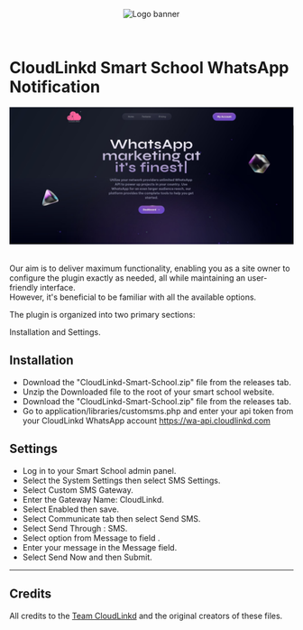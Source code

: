 <p align="center">
<img alt="Logo banner" src="https://github.com/cloudlinkd-networks/whatsapp-notification/blob/main/logo.png"/></p>
</br>

# CloudLinkd Smart School WhatsApp Notification

![Example dashboard](https://raw.githubusercontent.com/cloudlinkd-networks/WHMCS-WhatsApp-Notification/refs/heads/main/screenshot-4.png)
</br></br>

Our aim is to deliver maximum functionality, enabling you as a site owner to configure the plugin exactly as needed, all while maintaining an user-friendly interface.<br>
However, it's beneficial to be familiar with all the available options.<br>

The plugin is organized into two primary sections:<br>

Installation and Settings.

## Installation

- Download the "CloudLinkd-Smart-School.zip" file from the releases tab.
- Unzip the Downloaded file to the root of your smart school website.
- Download the "CloudLinkd-Smart-School.zip" file from the releases tab.
- Go to application/libraries/customsms.php and enter your api token from your CloudLinkd WhatsApp account https://wa-api.cloudlinkd.com

## Settings

- Log in to your Smart School admin panel.
- Select the System Settings then select SMS Settings.
- Select Custom SMS Gateway.
- Enter the Gateway Name: CloudLinkd.
- Select Enabled then save.
- Select Communicate tab then select Send SMS.
- Select Send Through : SMS.
- Select option from Message to field .
- Enter your message in the Message field.
- Select Send Now and then Submit.

----------

## Credits

All credits to the [Team CloudLinkd](https://www.cloudlinkd.com) and the original creators of these files.</br>
